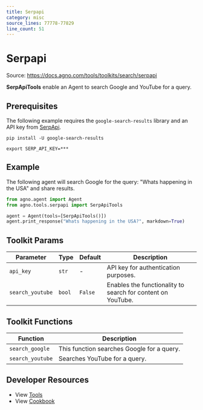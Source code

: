 ```yaml
---
title: Serpapi
category: misc
source_lines: 77778-77829
line_count: 51
---
```


# Serpapi
Source: https://docs.agno.com/tools/toolkits/search/serpapi



**SerpApiTools** enable an Agent to search Google and YouTube for a query.

## Prerequisites

The following example requires the `google-search-results` library and an API key from [SerpApi](https://serpapi.com/).

```shell
pip install -U google-search-results
```

```shell
export SERP_API_KEY=***
```

## Example

The following agent will search Google for the query: "Whats happening in the USA" and share results.

```python cookbook/tools/serpapi_tools.py
from agno.agent import Agent
from agno.tools.serpapi import SerpApiTools

agent = Agent(tools=[SerpApiTools()])
agent.print_response("Whats happening in the USA?", markdown=True)
```

## Toolkit Params

| Parameter        | Type   | Default | Description                                                 |
| ---------------- | ------ | ------- | ----------------------------------------------------------- |
| `api_key`        | `str`  | -       | API key for authentication purposes.                        |
| `search_youtube` | `bool` | `False` | Enables the functionality to search for content on YouTube. |

## Toolkit Functions

| Function         | Description                                |
| ---------------- | ------------------------------------------ |
| `search_google`  | This function searches Google for a query. |
| `search_youtube` | Searches YouTube for a query.              |

## Developer Resources

* View [Tools](https://github.com/agno-agi/agno/blob/main/libs/agno/agno/tools/serpapi.py)
* View [Cookbook](https://github.com/agno-agi/agno/blob/main/cookbook/tools/serpapi_tools.py)


